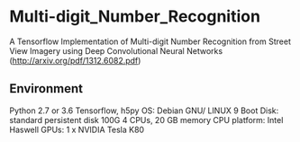 # Multi-digit_Number_Recognition
A Tensorflow Implementation of Multi-digit Number Recognition from Street View Imagery using Deep Convolutional Neural Networks (http://arxiv.org/pdf/1312.6082.pdf) 

## Environment
Python 2.7 or 3.6
Tensorflow, h5py
OS: Debian GNU/ LINUX 9
Boot Disk: standard persistent disk 100G
4  CPUs, 20 GB memory
CPU platform: Intel Haswell
GPUs: 1 x NVIDIA Tesla K80
